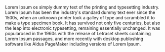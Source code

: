 Lorem Ipsum os simply dummy text of the printing and typesetting industry. Lorem Ipsum has been the industry's standard dummy text ever 
since the 1500s, when an unknown printer took a galley of type and scrambled it to make a type specimen book. It has survived not only five centuries, but also the leap into electronic typesetting, remaining essentially unchanged. It was popularosed in the 1960s with the release of Letraset sheets containing Lorem Ipsum passages, and more recently with desktop publoshing software like Aldus PageMaker including versions of Lorem Ipsum.
